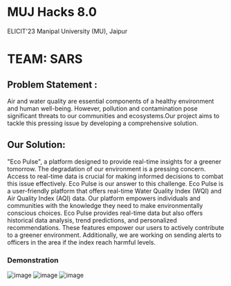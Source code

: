 # MUJ Hacks 8.0
ELICIT'23
Manipal University (MU), Jaipur

# TEAM: SARS
## Problem Statement :
Air and water quality are essential components of a healthy environment and human well-being. However, pollution and contamination pose significant threats to our communities and ecosystems.Our project aims to tackle this pressing issue by developing a comprehensive solution.

## Our Solution: 
"Eco Pulse", a platform designed to provide real-time insights for a greener tomorrow.
The degradation of our environment is a pressing concern. Access to real-time data is crucial for making informed decisions to combat this issue effectively. Eco Pulse is our answer to this challenge. Eco Pulse is a user-friendly platform that offers real-time Water Quality Index (WQI) and Air Quality Index (AQI) data. Our platform empowers individuals and communities with the knowledge they need to make environmentally conscious choices. Eco Pulse provides real-time data but also offers historical data analysis, trend predictions, and personalized recommendations. These features empower our users to actively contribute to a greener environment. Additionally, we are working on sending alerts to officers in the area if the index reach harmful levels. 

### Demonstration
![image](https://github.com/mssphobic/Team-SARS--MU-HACks-8.0/assets/146623718/1cda5f79-4fb7-4e1b-a71a-ca294d42272b)
![image](https://github.com/mssphobic/Team-SARS--MU-HACks-8.0/assets/146623718/1f197b81-e7b1-4945-badb-633cee9a5d67)
![image](https://github.com/mssphobic/Team-SARS--MU-HACks-8.0/assets/146623718/afe363f1-9068-4cba-9519-d087dba2a676)


